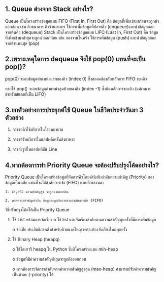 ## 1. Queue ต่างจาก Stack อย่างไร?
Queue เป็นโครงสร้างข้อมูลแบบ FIFO (First In, First Out) คือ ข้อมูลที่เพิ่มเข้ามาก่อนจะถูกนำออกก่อน เช่น คิวธนาคาร คิวร้านอาหาร ใช้การเพิ่มข้อมูลที่ปลายคิว (enqueue)และนำข้อมูลออกจากต้นคิว (dequeue)
Stack เป็นโครงสร้างข้อมูลแบบ LIFO (Last In, First Out) คือ ข้อมูลที่เพิ่มเข้ามาล่าสุดจะถูกนำออกก่อน เช่น กองจานในครัว  ใช้การเพิ่มข้อมูล (push) และนำข้อมูลออกจากด้านบนสุด (pop)
## 2.เพราะเหตุใดการ dequeue จึงใช้ pop(0) แทนที่จะเป็น pop()?
  pop(0) จะลบข้อมูลตำแหน่งแรกของคิว (index 0) ซึ่งสอดคล้องกับหลักการ FIFO ของคิว
  
  หากใช้ pop() จะลบข้อมูลตำแหน่งสุดท้ายของคิว (index -1) ซึ่งผิดหลักการของคิว (แต่เหมาะสำหรับสแตกที่เป็น LIFO)
## 3.ยกตัวอย่างการประยุกต์ใช้ Queue ในชีวิตประจำวันมา 3 ตัวอย่าง
  1. การรอคิวใช้บริการในโรงพยาบาล
  
  2. การรอรับบริการในแอปพลิเคชันส่งอาหาร
  
  3. การส่งรูปในแอปพลิชัน Line
## 4.หากต้องการทำ Priority Queue จะต้องปรับปรุงโค้ดอย่างไร?
  Priority Queue เป็นโครงสร้างข้อมูลที่จัดการคิวโดยคำนึงถึงลำดับความสำคัญ (Priority) ของข้อมูลเป็นหลัก แทนที่จะใช้ลำดับการเข้า (FIFO) แบบคิวธรรมดา
  
    1. ข้อมูลที่มี ความสำคัญสูง จะถูกนำออกก่อน
    
    2. หากความสำคัญเท่ากัน ข้อมูลจะถูกจัดการตามลำดับการเข้า (FIFO)
    
วิธีปรับปรุงโค้ดให้เป็น Priority Queue
1.	ใช้ List พร้อมการจัดเรียง
      o	ใช้ list และจัดเรียงลำดับตามความสำคัญทุกครั้งที่มีการเพิ่มข้อมูล

      o	ข้อเสีย ประสิทธิภาพต่ำสำหรับคิวขนาดใหญ่ เพราะต้องจัดเรียงใหม่ทุกครั้ง
  
2.	ใช้ Binary Heap (heapq)
   
      o	ใช้ไลบรารี heapq ใน Python ซึ่งมีโครงสร้างแบบ min-heap
  
      o	ข้อมูลที่มีค่าความสำคัญต่ำสุดจะถูกดึงออกก่อน
  
      o	หากต้องการจัดการลำดับจากค่าความสำคัญสูงสุด (max-heap) สามารถปรับค่าความสำคัญเป็นค่าลบ (-priority) ได้


